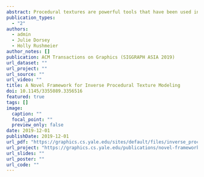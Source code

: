 ```yaml
---
abstract: Procedural textures are powerful tools that have been used in graphics for decades. In contrast to the alternative exemplar-based texture synthesis techniques, procedural textures provide user control and fast texture generation with low-storage cost and unlimited texture resolution. However, creating procedural models for complex textures requires a time-consuming process of selecting a combination of procedures and parameters. We present an example-based framework to automatically select procedural models and estimate parameters. In our framework, we consider textures categorized by commonly used high level classes. For each high level class we build a data-driven inverse modeling system based on an extensive collection of real-world textures and procedural texture models in the form of node graphs. We use unsupervised learning on collected real-world images in a texture class to learn sub-classes. We then classify the output of each of the collected procedural models into these sub-classes. For each of the collected models we train a convolutional neural network (CNN) to learn the parameters to produce a specific output texture. To use our framework, a user provides an exemplar texture image within a high level class. The system first classifies the texture into a sub-class, and selects the procedural models that produce output in that sub-class. The pre-trained CNNs of the selected models are used to estimate the parameters of the texture example. With the predicted parameters, the system can generate appropriate procedural textures for the user. The user can easily edit the textures by adjusting the node graph parameters. In a last optional step, style transfer augmentation can be applied to the fitted procedural textures to recover details lost in the procedural modeling process. We demonstrate our framework for four high level classes and show that our inverse modeling system can produce high-quality procedural textures for both structural and non-structural textures.
publication_types:
  - "2"
authors:
  - admin
  - Julie Dorsey
  - Holly Rushmeier
author_notes: []
publication: ACM Transactions on Graphics (SIGGRAPH ASIA 2019)
url_dataset: ""
url_project: ""
url_source: ""
url_video: ""
title: A Novel Framework for Inverse Procedural Texture Modeling
doi: 10.1145/3355089.3356516
featured: true
tags: []
image:
  caption: ""
  focal_point: ""
  preview_only: false
date: 2019-12-01
publishDate: 2019-12-01
url_pdf: "https://graphics.cs.yale.edu/sites/default/files/inverse_procedural_texture_modeling_low-res_0.pdf"
url_project: "https://graphics.cs.yale.edu/publications/novel-framework-inverse-procedural-texture-modeling"
url_slides: ""
url_poster: ""
url_code: ""
---
```

